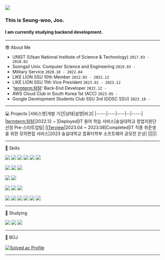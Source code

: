 
<div>
  <img src="https://capsule-render.vercel.app/api?type=waving&color=auto&height=300&section=header&text=Seung%2Dwoo%20Joo%27%s%20Github&fontSize=60&animation=fadeIn&fontAlignY=38&desc=Thank%20you%20for%20visiting!&descAlignY=54&descAlign=70">    
  
  ### This is Seung-woo, Joo.     
  #### I am currently studying backend development.
  <hr>

  😎 About Me
  - UNIST (Ulsan National Institute of Science & Technology) `2017.03 - 2018.02`
  - Soongsil Univ. Computer Science and Engineering `2019.03 - `
  - Military Service `2020.10 - 2022.04`
  - LIKE LION SSU 10th Member `2022.03 - 2022.12`
  - LIKE LION SSU 11th Vice President `2023.01 - 2023.12`
  - '<a href="https://apps.apple.com/kr/app/termterm/id6467411513">termterm:텀텀</a>' Back-End Developer `2022.12 - `
  - AWS Cloud Club in South Korea 1st (ACC) `2023.05 - `
  - Google Development Students Club SSU 3rd (GDSC SSU) `2023.10 - `

  <hr>

  💻 Projects
  |서비스명|개발 기간|상태|설명|비고|
  |-----|----|----|--|-----|
  |<a href="https://github.com/MZ-OFFISSU">termterm:텀텀</a>|2022.12 ~ |Deployed|IT 용어 학습 서비스|숭실대학교 창업지원단 선정 Pre-스타트업팀|
  |<a href="https://github.com/BLACKPINK-SLJY">ITerview</a>|2023.04 ~ 2023.08|Completed|IT 직종 취준생을 위한 모의면접 서비스|2023 숭실대학교 컴퓨터학부 소프트웨어 공모전 은상|
  ||||||

  <hr>

  :muscle: Skills
  <br>
  
  <p></p>
  <img src="https://img.shields.io/badge/Java-007396?style=flat-square&logo=java&logoColor=white" />
  <img src="https://img.shields.io/badge/SpringBoot-6DB33F?style=flat-square&logo=SpringBoot&logoColor=white" />
  <img src="https://img.shields.io/badge/JUnit5-25A162?style=flat-square&logo=JUnit5&logoColor=white" />
  <img src="https://img.shields.io/badge/apachejmeter-D22128?style=flat-square&logo=apachejmeter&logoColor=white" />
  <img src="https://img.shields.io/badge/JPA-6DB33F?style=flat-square&logo=SpringBoot&logoColor=white" />
  <img src="https://img.shields.io/badge/Querydsl-6DB33F?style=flat-square&logo=SpringBoot&logoColor=white" />
  
  <p></p>
  <img src="https://img.shields.io/badge/python-3776AB?style=flat-square&logo=python&logoColor=white" />
  <img src="https://img.shields.io/badge/PyQt6-41CD52?style=flat-square&logo=Qt&logoColor=white" />
  <img src="https://img.shields.io/badge/selenium-43B02A?style=flat-square&logo=selenium&logoColor=white" />

  <p></p>
  <img src="https://img.shields.io/badge/MongoDB-47A248?style=flat-square&logo=MongoDB&logoColor=white" />
  <img src="https://img.shields.io/badge/Redis-DC382D?style=flat-square&logo=Redis&logoColor=white" />
  
  
  <p></p>
  <img src="https://img.shields.io/badge/Swagger-85EA2D?style=flat-square&logo=Swagger&logoColor=white" /> 
  <img src="https://img.shields.io/badge/GithubActions-2088FF?style=flat-square&logo=GithubActions&logoColor=white" />
  <img src="https://img.shields.io/badge/Docker-2496ED?style=flat-square&logo=Docker&logoColor=white" />


  <p></p>
  <img src="https://img.shields.io/badge/AmazonEC2-FF9900?style=flat-square&logo=AmazonEC2&logoColor=white" /> 
  <img src="https://img.shields.io/badge/AmazonS3-569A31?style=flat-square&logo=AmazonS3&logoColor=white" /> 
  <img src="https://img.shields.io/badge/AmazonRDS-527FFF?style=flat-square&logo=AmazonRDS&logoColor=white" />
  <img src="https://img.shields.io/badge/AWS Lambda-FF9900?style=flat-square&logo=AWSLambda&logoColor=white" />
  <img src="https://img.shields.io/badge/AmazonECS-FF9900?style=flat-square&logo=AmazonECS&logoColor=white" />
  <img src="https://img.shields.io/badge/Amazon Elasticache-C925D1?style=flat-square&logo=AmazonElasticache&logoColor=white" />
  <p></p>
  
  <hr>
  
  📖 Studying
  <br>
  <p></p>
  <img src="https://img.shields.io/badge/React-61DAFB?style=flat-square&logo=React&logoColor=white"/>
  <img src="https://img.shields.io/badge/TypeScript-3178C6?style=flat-square&logo=TypeScript&logoColor=white"/>
  <img src="https://img.shields.io/badge/Kotlin-7F52FF?style=flat-square&logo=Kotlin&logoColor=white" />

  
  <hr>

  :seedling: BOJ
  <br><br>
  [![Solved.ac Profile](http://mazassumnida.wtf/api/v2/generate_badge?boj=ive)](https://solved.ac/ive/)

  <hr>
  <!--
  💻 Stats
  <br><br>
  ![Anurag's GitHub stats](https://github-readme-stats.vercel.app/api?username=thisisjoos&show_icons=true&theme=dark)

  <hr>
  -->
  
</div>

